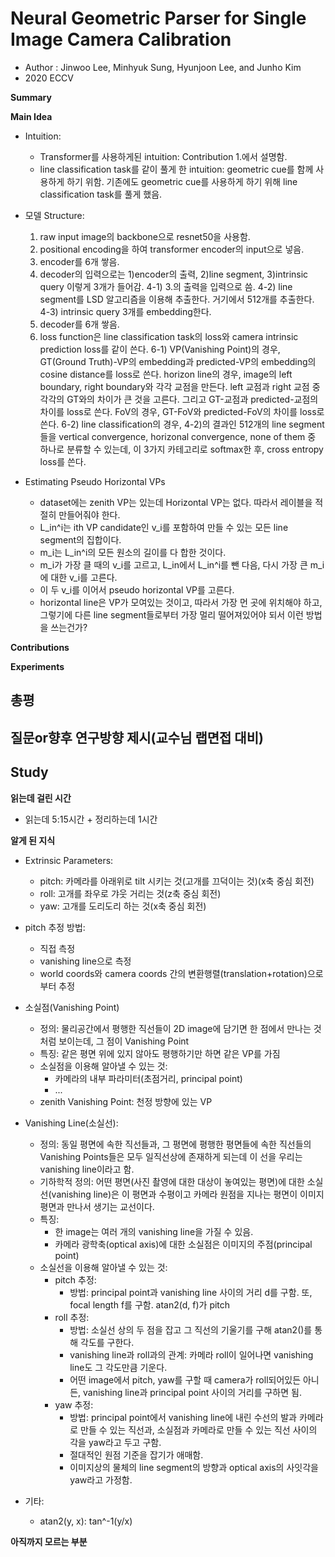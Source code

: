 # Neural Geometric Parser for Single Image Camera Calibration
- Author : Jinwoo Lee, Minhyuk Sung, Hyunjoon Lee, and Junho Kim
- 2020 ECCV

**Summary**


**Main Idea**
- Intuition:
  - Transformer를 사용하게된 intuition: Contribution 1.에서 설명함.
  - line classification task를 같이 풀게 한 intuition: geometric cue를 함께 사용하게 하기 위함. 기존에도 geometric cue를 사용하게 하기 위해 line classification task를 풀게 했음.

- 모델 Structure:
  1. raw input image의 backbone으로 resnet50을 사용함.
  2. positional encoding을 하여 transformer encoder의 input으로 넣음.
  3. encoder를 6개 쌓음.
  4. decoder의 입력으로는 1)encoder의 출력, 2)line segment, 3)intrinsic query 이렇게 3개가 들어감.
    4-1) 3.의 출력을 입력으로 씀.
    4-2) line segment를 LSD 알고리즘을 이용해 추출한다. 거기에서 512개를 추출한다.
    4-3) intrinsic query 3개를 embedding한다.
  5. decoder를 6개 쌓음.
  6. loss function은 line classification task의 loss와 camera intrinsic prediction loss를 같이 쓴다. 
    6-1) VP(Vanishing Point)의 경우, GT(Ground Truth)-VP의 embedding과 predicted-VP의 embedding의 cosine distance를 loss로 쓴다. horizon line의 경우, image의 left boundary, right boundary와
각각 교점을 만든다. left 교점과 right 교점 중 각각의 GT와의 차이가 큰 것을 고른다. 그리고 GT-교점과 predicted-교점의 차이를 loss로 쓴다. FoV의 경우, GT-FoV와 predicted-FoV의 차이를 loss로 쓴다.
    6-2) line classification의 경우, 4-2)의 결과인 512개의 line segment들을 vertical convergence, horizonal convergence, none of them 중 하나로 분류할 수 있는데, 이 3가지 카테고리로 softmax한 후,
cross entropy loss를 쓴다.

- Estimating Pseudo Horizontal VPs
  - dataset에는 zenith VP는 있는데 Horizontal VP는 없다. 따라서 레이블을 적절히 만들어줘야 한다.
  - L_in^i는 ith VP candidate인 v_i를 포함하여 만들 수 있는 모든 line segment의 집합이다.
  - m_i는 L_in^i의 모든 원소의 길이를 다 합한 것이다.
  - m_i가 가장 클 때의 v_i를 고르고, L_in에서 L_in^i를 뺀 다음, 다시 가장 큰 m_i에 대한 v_i를 고른다. 
  - 이 두 v_i를 이어서 pseudo horizontal VP를 고른다.
  - horizontal line은 VP가 모여있는 것이고, 따라서 가장 먼 곳에 위치해야 하고, 그렇기에 다른 line segment들로부터 가장 멀리 떨어져있어야 되서 이런 방법을 쓰는건가?

**Contributions**


**Experiments**


**총평**
- 

**질문or향후 연구방향 제시(교수님 랩면접 대비)**
- 

## Study

**읽는데 걸린 시간**
- 읽는데 5:15시간 + 정리하는데 1시간

**알게 된 지식**
- Extrinsic Parameters:
  - pitch: 카메라를 아래위로 tilt 시키는 것(고개를 끄덕이는 것)(x축 중심 회전)
  - roll: 고개를 좌우로 갸웃 거리는 것(z축 중심 회전)
  - yaw: 고개를 도리도리 하는 것(x축 중심 회전)

- pitch 추정 방법:
  - 직접 측정
  - vanishing line으로 측정
  - world coords와 camera coords 간의 변환행렬(translation+rotation)으로부터 추정

- 소실점(Vanishing Point)
  - 정의: 물리공간에서 평행한 직선들이 2D image에 담기면 한 점에서 만나는 것처럼 보이는데, 그 점이 Vanishing Point
  - 특징: 같은 평면 위에 있지 않아도 평행하기만 하면 같은 VP를 가짐
  - 소실점을 이용해 알아낼 수 있는 것:
    - 카메라의 내부 파라미터(초점거리, principal point)
    - ...
  - zenith Vanishing Point: 천정 방향에 있는 VP

- Vanishing Line(소실선):
  - 정의: 동일 평면에 속한 직선들과, 그 평면에 평행한 평면들에 속한 직선들의 Vanishing Points들은 모두 일직선상에 존재하게 되는데 이 선을 우리는 vanishing line이라고 함.
  - 기하학적 정의: 어떤 평면(사진 촬영에 대한 대상이 놓여있는 평면)에 대한 소실선(vanishing line)은 이 평면과 수평이고 카메라 원점을 지나는 평면이 이미지 평면과 만나서 생기는 교선이다.
  - 특징:
    - 한 image는 여러 개의 vanishing line을 가질 수 있음.
    - 카메라 광학축(optical axis)에 대한 소실점은 이미지의 주점(principal point)
  - 소실선을 이용해 알아낼 수 있는 것:
    - pitch 추정:
      - 방법: principal point과 vanishing line 사이의 거리 d를 구함. 또, focal length f를 구함. atan2(d, f)가 pitch
    - roll 추정:
      - 방법: 소실선 상의 두 점을 잡고 그 직선의 기울기를 구해 atan2()를 통해 각도를 구한다.
      - vanishing line과 roll과의 관계: 카메라 roll이 일어나면 vanishing line도 그 각도만큼 기운다.
      - 어떤 image에서 pitch, yaw를 구할 때 camera가 roll되어있든 아니든, vanishing line과 principal point 사이의 거리를 구하면 됨.
    - yaw 추정:
      - 방법: principal point에서 vanishing line에 내린 수선의 발과 카메라로 만들 수 있는 직선과, 소실점과 카메라로 만들 수 있는 직선 사이의 각을 yaw라고 두고 구함.
      - 절대적인 원점 기준을 잡기가 애매함.
      - 이미지상의 물체의 line segment의 방향과 optical axis의 사잇각을 yaw라고 가정함.
- 기타:
  - atan2(y, x): tan^-1(y/x)

**아직까지 모르는 부분**


